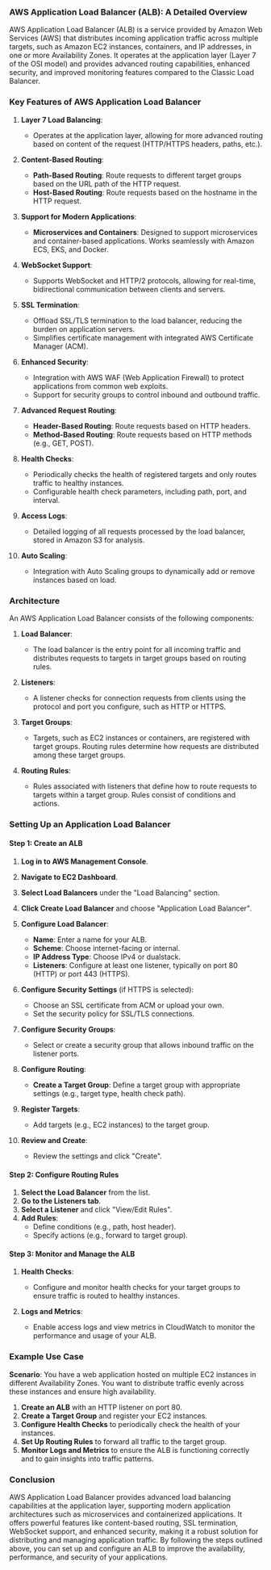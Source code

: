 ### AWS Application Load Balancer (ALB): A Detailed Overview

AWS Application Load Balancer (ALB) is a service provided by Amazon Web Services (AWS) that distributes incoming application traffic across multiple targets, such as Amazon EC2 instances, containers, and IP addresses, in one or more Availability Zones. It operates at the application layer (Layer 7 of the OSI model) and provides advanced routing capabilities, enhanced security, and improved monitoring features compared to the Classic Load Balancer.

### Key Features of AWS Application Load Balancer

1. **Layer 7 Load Balancing**:
   - Operates at the application layer, allowing for more advanced routing based on content of the request (HTTP/HTTPS headers, paths, etc.).

2. **Content-Based Routing**:
   - **Path-Based Routing**: Route requests to different target groups based on the URL path of the HTTP request.
   - **Host-Based Routing**: Route requests based on the hostname in the HTTP request.

3. **Support for Modern Applications**:
   - **Microservices and Containers**: Designed to support microservices and container-based applications. Works seamlessly with Amazon ECS, EKS, and Docker.

4. **WebSocket Support**:
   - Supports WebSocket and HTTP/2 protocols, allowing for real-time, bidirectional communication between clients and servers.

5. **SSL Termination**:
   - Offload SSL/TLS termination to the load balancer, reducing the burden on application servers.
   - Simplifies certificate management with integrated AWS Certificate Manager (ACM).

6. **Enhanced Security**:
   - Integration with AWS WAF (Web Application Firewall) to protect applications from common web exploits.
   - Support for security groups to control inbound and outbound traffic.

7. **Advanced Request Routing**:
   - **Header-Based Routing**: Route requests based on HTTP headers.
   - **Method-Based Routing**: Route requests based on HTTP methods (e.g., GET, POST).

8. **Health Checks**:
   - Periodically checks the health of registered targets and only routes traffic to healthy instances.
   - Configurable health check parameters, including path, port, and interval.

9. **Access Logs**:
   - Detailed logging of all requests processed by the load balancer, stored in Amazon S3 for analysis.

10. **Auto Scaling**:
    - Integration with Auto Scaling groups to dynamically add or remove instances based on load.

### Architecture

An AWS Application Load Balancer consists of the following components:

1. **Load Balancer**:
   - The load balancer is the entry point for all incoming traffic and distributes requests to targets in target groups based on routing rules.

2. **Listeners**:
   - A listener checks for connection requests from clients using the protocol and port you configure, such as HTTP or HTTPS.

3. **Target Groups**:
   - Targets, such as EC2 instances or containers, are registered with target groups. Routing rules determine how requests are distributed among these target groups.

4. **Routing Rules**:
   - Rules associated with listeners that define how to route requests to targets within a target group. Rules consist of conditions and actions.

### Setting Up an Application Load Balancer

#### Step 1: Create an ALB

1. **Log in to AWS Management Console**.
2. **Navigate to EC2 Dashboard**.
3. **Select Load Balancers** under the "Load Balancing" section.
4. **Click Create Load Balancer** and choose "Application Load Balancer".
5. **Configure Load Balancer**:
   - **Name**: Enter a name for your ALB.
   - **Scheme**: Choose internet-facing or internal.
   - **IP Address Type**: Choose IPv4 or dualstack.
   - **Listeners**: Configure at least one listener, typically on port 80 (HTTP) or port 443 (HTTPS).

6. **Configure Security Settings** (if HTTPS is selected):
   - Choose an SSL certificate from ACM or upload your own.
   - Set the security policy for SSL/TLS connections.

7. **Configure Security Groups**:
   - Select or create a security group that allows inbound traffic on the listener ports.

8. **Configure Routing**:
   - **Create a Target Group**: Define a target group with appropriate settings (e.g., target type, health check path).

9. **Register Targets**:
   - Add targets (e.g., EC2 instances) to the target group.

10. **Review and Create**:
    - Review the settings and click "Create".

#### Step 2: Configure Routing Rules

1. **Select the Load Balancer** from the list.
2. **Go to the Listeners tab**.
3. **Select a Listener** and click "View/Edit Rules".
4. **Add Rules**:
   - Define conditions (e.g., path, host header).
   - Specify actions (e.g., forward to target group).

#### Step 3: Monitor and Manage the ALB

1. **Health Checks**:
   - Configure and monitor health checks for your target groups to ensure traffic is routed to healthy instances.

2. **Logs and Metrics**:
   - Enable access logs and view metrics in CloudWatch to monitor the performance and usage of your ALB.

### Example Use Case

**Scenario**: You have a web application hosted on multiple EC2 instances in different Availability Zones. You want to distribute traffic evenly across these instances and ensure high availability.

1. **Create an ALB** with an HTTP listener on port 80.
2. **Create a Target Group** and register your EC2 instances.
3. **Configure Health Checks** to periodically check the health of your instances.
4. **Set Up Routing Rules** to forward all traffic to the target group.
5. **Monitor Logs and Metrics** to ensure the ALB is functioning correctly and to gain insights into traffic patterns.

### Conclusion

AWS Application Load Balancer provides advanced load balancing capabilities at the application layer, supporting modern application architectures such as microservices and containerized applications. It offers powerful features like content-based routing, SSL termination, WebSocket support, and enhanced security, making it a robust solution for distributing and managing application traffic. By following the steps outlined above, you can set up and configure an ALB to improve the availability, performance, and security of your applications.